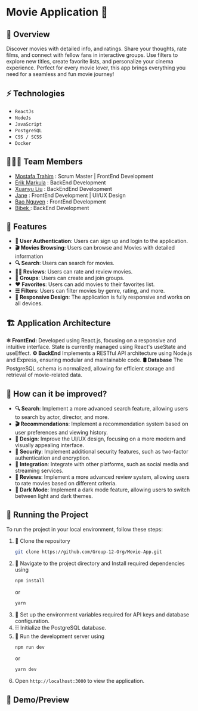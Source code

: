# Movie Application 🎥


## 📖 Overview
Discover movies with detailed info, and ratings. Share your thoughts, rate films, and connect with fellow fans in interactive groups. Use filters to explore new titles, create favorite lists, and personalize your cinema experience. Perfect for every movie lover, this app brings everything you need for a seamless and fun movie journey!

## ⚡ Technologies
- `ReactJs`
- `NodeJs`
- `JavaScript`
- `PostgreSQL`
- `CSS / SCSS`
- `Docker`

## 🧑‍🤝‍🧑 Team Members
- [Mostafa Trahim]() : Scrum Master | FrontEnd Development
- [Erik Markula]() : BackEnd Development
- [Xuanyu Liu]() : BackEndEnd Development
- [Jane]() : FrontEnd Development | UI/UX Design
- [Bao Nguyen]() : FrontEnd Development
- [Bibek ]() : BackEnd Development

## 🌟 Features

- **🔐 User Authentication**: Users can sign up and login to the application.
- **🎬 Movies Browsing**: Users can browse and Movies with detailed information
- **🔍 Search**: Users can search for movies.
- **✍🏻 Reviews**: Users can rate and review movies.
- **👥 Groups**: Users can create and join groups.
- **❤️ Favorites**: Users can add movies to their favorites list.
- **☰ Filters**: Users can filter movies by genre, rating, and more.
- **🎨 Responsive Design**: The application is fully responsive and works on all devices.


<!-- ## 💭 Process -->

## 🏗️ Application Architecture

**⚛️ FrontEnd:** Developed using React.js, focusing on a responsive and intuitive interface. State is currently managed using React's useState and useEffect.
**⚙️ BackEnd** Implements a RESTful API architecture using Node.js and Express, ensuring modular and maintainable code.
**🛢 Database** The PostgreSQL schema is normalized, allowing for efficient storage and retrieval of movie-related data.
<!-- **🐳 Deployment** The application is containerized using Docker, ensuring seamless deployment and scaling. -->


## 💭 How can it be improved?

- **🔍 Search**: Implement a more advanced search feature, allowing users to search by actor, director, and more.
- **🎬 Recommendations**: Implement a recommendation system based on user preferences and viewing history.
- **🎨 Design**: Improve the UI/UX design, focusing on a more modern and visually appealing interface.
- **🔐 Security**: Implement additional security features, such as two-factor authentication and encryption.
- **🤝 Integration**: Integrate with other platforms, such as social media and streaming services.
- **📝 Reviews**: Implement a more advanced review system, allowing users to rate movies based on different criteria.
- **🌙 Dark Mode**: Implement a dark mode feature, allowing users to switch between light and dark themes.


## 🚦 Running the Project
To run the project in your local environment, follow these steps:

1. 🧬 Clone the repository
    ```sh
    git clone https://github.com/Group-12-Org/Movie-App.git
    ```
2. 📂 Navigate to the project directory and Install required dependencies using 
    ```sh
    npm install
    ```
    or 
    ```sh
    yarn
    ```
3. 🔑 Set up the environment variables required for API keys and database configuration.
4. 🗄️ Initialize the PostgreSQL database.
5. 🚀 Run the development server using 
    ```sh
    npm run dev
    ```
    or 
    ```sh
    yarn dev
    ```
6. Open `http://localhost:3000` to view the application.

## 🎥 Demo/Preview